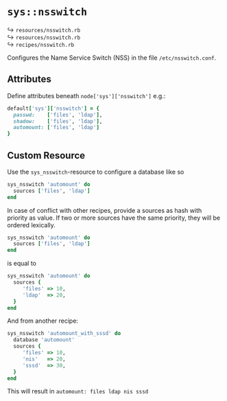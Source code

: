 # `sys::nsswitch`

↪ `resources/nsswitch.rb`  
↪ `resources/nsswitch.rb`  
↪ `recipes/nsswitch.rb`  

Configures the Name Service Switch (NSS) in the file `/etc/nsswitch.conf`.

## Attributes

Define attributes beneath `node['sys']['nsswitch']` e.g.:

```ruby
default['sys']['nsswitch'] = {
  passwd:    ['files', 'ldap'],
  shadow:    ['files', 'ldap'],
  automount: ['files', 'ldap']
}
```

## Custom Resource

Use the `sys_nsswitch`-resource to configure a database like so

```ruby
sys_nsswitch 'automount' do
  sources ['files', 'ldap']
end
```

In case of conflict with other recipes, provide a sources as hash with priority as value.
If two or more sources have the same priority, they will be ordered lexically.

```ruby
sys_nsswitch 'automount' do
  sources ['files', 'ldap']
end
```

is equal to

```ruby
sys_nsswitch 'automount' do
  sources {
     'files' => 10,
     'ldap'  => 20,
  }
end
```

And from another recipe:

```ruby
sys_nsswitch 'automount_with_sssd' do
  database 'automount'
  sources {
     'files' => 10,
     'nis'   => 20,
     'sssd'  => 30,
  }
end
```

This will result in
`automount: files ldap nis sssd`

